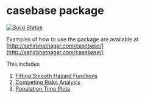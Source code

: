 # casebase package
[![Build Status](https://travis-ci.org/sahirbhatnagar/casebase.svg?branch=master)](https://travis-ci.org/sahirbhatnagar/casebase)

Examples of how to use the package are available at [http://sahirbhatnagar.com/casebase/](http://sahirbhatnagar.com/casebase/)

This includes

1. [Fitting Smooth Hazard Functions](http://sahirbhatnagar.com/casebase/smoothhazard/)
2. [Competing Risks Analysis](http://sahirbhatnagar.com/casebase/competingRisk/)
3. [Population Time Plots](http://sahirbhatnagar.com/casebase/popTime/)

 
